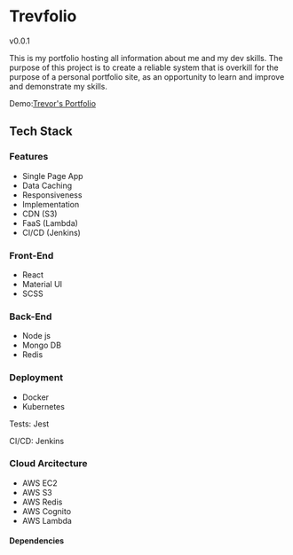 # Trevfolio

v0.0.1

This is my portfolio hosting all information about me and my dev skills.
The purpose of this project is to create a reliable system that is overkill for the purpose of a personal portfolio site, as an opportunity to learn and improve and demonstrate my skills.

Demo:[Trevor's Portfolio](#https://dev.trevornjeru.com)

## Tech Stack

### Features

- Single Page App
- Data Caching
- Responsiveness
- Implementation
- CDN (S3)
- FaaS (Lambda)
- CI/CD (Jenkins)

### Front-End

- React
- Material UI
- SCSS

### Back-End

- Node js
- Mongo DB
- Redis

### Deployment

- Docker
- Kubernetes

Tests: Jest

CI/CD: Jenkins

### Cloud Arcitecture

- AWS EC2
- AWS S3
- AWS Redis
- AWS Cognito
- AWS Lambda

#### Dependencies

